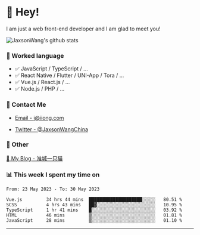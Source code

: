 # 👋 Hey!

I am just a web front-end developer and I am glad to meet you!

![JaxsonWang's github stats](https://github-readme-stats.vercel.app/api?username=JaxsonWang&&show_icons=true&&title_color=1abc9c&&icon_color=1abc9c)


### 📝 Worked language

- ✅ JavaScript / TypeScript / ...
- ✅ React Native / Flutter / UNI-App / Tora / ...
- ✅ Vue.js / React.js / ...
- ✅ Node.js / PHP / ...

### 📮 Contact Me

- [Email - i@iiong.com](mailto:i@iiong.com)

- [Twitter - @JaxsonWangChina](https://twitter.com/JaxsonWangChina)

### 🤪 Other

[📌 My Blog - 淮城一只猫](https://iiong.com)

### 📊 This week I spent my time on

<!--START_SECTION:waka-->

```text
From: 23 May 2023 - To: 30 May 2023

Vue.js         34 hrs 44 mins  ████████████████████░░░░░   80.51 %
SCSS           4 hrs 43 mins   ██▓░░░░░░░░░░░░░░░░░░░░░░   10.95 %
TypeScript     1 hr 41 mins    █░░░░░░░░░░░░░░░░░░░░░░░░   03.92 %
HTML           46 mins         ▒░░░░░░░░░░░░░░░░░░░░░░░░   01.81 %
JavaScript     28 mins         ▒░░░░░░░░░░░░░░░░░░░░░░░░   01.10 %
```

<!--END_SECTION:waka-->

---
